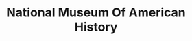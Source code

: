 ---
# This topic lives at
# https://digital.gov/topics/national-museum-of-american-history

# Topic Title
title: "National Museum Of American History"

# description — keep it short and clear
# summary: ""

# Weight
weight: 1

# For more information on managing topics,
# see https://github.com/GSA/digitalgov.gov/wiki/topics
---